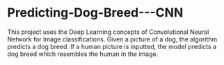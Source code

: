 # Predicting-Dog-Breed---CNN
This project uses the Deep Learning concepts of Convolutional Neural Network  for Image classifications. Given a picture of a dog, the algorithm predicts a dog breed. If a human picture is inputted, the model predicts a dog breed which resembles the human in the image. 
